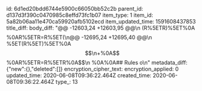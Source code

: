 id: 6d1ed20bdd6744e5900c66050bb52c2b
parent_id: d137d3f390c0470985c8effd73fc1b07
item_type: 1
item_id: 5a82b06aa11e470ca59920afb5102ecd
item_updated_time: 1591608437853
title_diff: 
body_diff: "@@ -12603,24 +12603,95 @@\n (R%5ETR)%5ET%0A$$%0A\n+Similar to inverting a product, transposing a product flips the order:%0A\n $$%0AR%5ETR=R%5ET(\n@@ -12695,24 +12695,40 @@\n %5ET(R%5ET)%5ET%0A$$\n+%0A$$%0AR%5ETR=R%5ETR%0A$$\n %0A%0A## Rules o\n"
metadata_diff: {"new":{},"deleted":[]}
encryption_cipher_text: 
encryption_applied: 0
updated_time: 2020-06-08T09:36:22.464Z
created_time: 2020-06-08T09:36:22.464Z
type_: 13